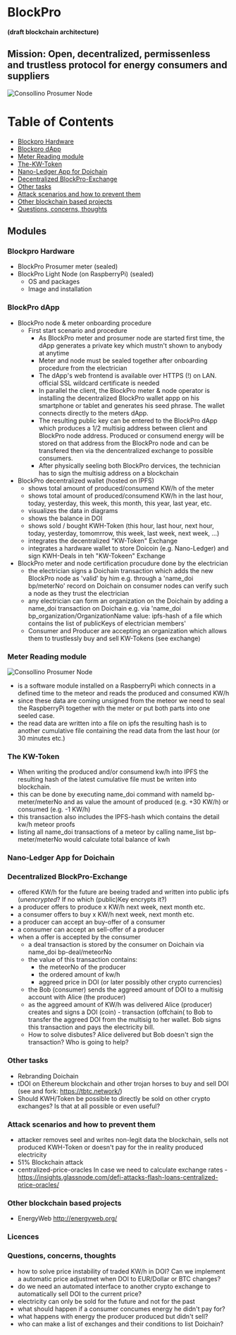 # BlockPro
**(draft blockchain architecture)**

## Mission: Open, decentralized, permissenless and trustless protocol for energy consumers and suppliers

![Consollino Prosumer Node](./Consollino.png)

# Table of Contents
- [Blockpro Hardware](#blockpro-hardware])
- [Blockpro dApp](#blockpro-dapp)
- [Meter Reading module](#meter-reading-module)
- [The-KW-Token](#the-kw-token)
- [Nano-Ledger App for Doichain](#nano---ledger-app-for-doichain)
- [Decentralized BlockPro-Exchange](#decentralized-blockpro---exchange)
- [Other tasks](#other-tasks)
- [Attack scenarios and how to prevent them](#atack-scenarios-and-how-to-prevent-it)
- [Other blockchain based projects](#Other-blockchain-based-projects)
- [Questions, concerns, thoughts](#Questions-concerns-thoughts)

## Modules
### **Blockpro Hardware** 
  - BlockPro Prosumer meter (sealed)
  - BlockPro Light Node (on RaspberryPi) (sealed)
    - OS and packages
    - Image and installation
### **BlockPro dApp**
  - BlockPro node & meter onboarding procedure
    - First start scenario and procedure
      - As BlockPro meter and prosumer node are started first time, the dApp generates a private key which mustn't shown to anybody at anytime
      - Meter and node must be sealed together after onboarding procedure from the electrician
      - The dApp's web frontend is available over HTTPS (!) on LAN. official SSL wildcard certificate is needed
      - In parallel the client, the BlockPro meter & node operator is installing the decentralized BlockPro wallet appp on his smartphone or tablet and generates his seed phrase. The wallet connects directly to the meters dApp.
      - The resulting public key can be entered to the BlockPro dApp which produces a 1/2 multisig address between client and BlockPro node address. Produced or consumend energy will be stored on that address from the BlockPro node and can be transfered then via the dencentralized exchange to possible consumers.
      - After physically seeling both BlockPro dervices, the technician has to sign the multisig address on a blockchain
  - BlockPro decentralized wallet (hosted on IPFS)
      - shows total amount of produced/consumend KW/h of the meter
      - shows total amount of produced/consumend KW/h in the last hour, today, yesterday, this week, this month, this year, last year, etc.
      - visualizes the data in diagrams
      - shows the balance in DOI
      - shows sold / bought KWH-Token (this hour, last hour, next hour, today, yesterday, tomomrrow, this week, last week, next week, ...)
      - integrates the decentralized "KW-Token" Exchange
      - integrates a hardware wallet to store Doicoin (e.g. Nano-Ledger) and sign KWH-Deals in teh "KW-Tokeen" Exchange
  - BlockPro meter and node certification procudure done by the electrician
      - the electrician signs a Doichain transaction which adds the new BlockPro node as 'valid' by him e.g. through a 'name_doi bp/meterNo' record on Doichain on consumer nodes can verify such a node as they trust the electrician
      - any electrician can form an organization on the Doichain by adding a name_doi transaction on Doichain e.g. via 'name_doi bp_organization/OrganizationName value: ipfs-hash of a file which contains the list of publicKeys of electrician members'
      - Consumer and Producer are accepting an organization which allows them to trustlessly buy and sell KW-Tokens (see exchange)
### **Meter Reading module**
  ![Consollino Prosumer Node](./BlockProProsumerNodeArchitectureModel_v0.0.2.png)
  - is a software module installed on a RaspberryPi which connects in a defined time to the meteor and reads the produced and consumed KW/h
  - since these data are coming unsigned from the meteor we need to seal the RaspberryPi together with the meter or put both parts into one seeled case.
  - the read data are written into a file on ipfs the resulting hash is to another cumulative file containing the read data from the last hour (or 30 minutes etc.)
### **The KW-Token**
  - When writing the produced and/or consumend kw/h into IPFS the resulting hash of the latest cumulative file must be writen into blockchain. 
  - this can be done by executing name_doi command with nameId bp-meter/meterNo and as value the amount of produced (e.g. +30 KW/h) or consumed (e.g. -1 KW/h)
  - this transaction also includes the IPFS-hash which contains the detail kw/h meteor proofs
  - listing all name_doi transactions of a meteor by calling name_list bp-meter/meterNo would calculate total balance of kwh
### **Nano-Ledger App for Doichain**
### **Decentralized BlockPro-Exchange**
  - offered KW/h for the future are beeing traded and written into public ipfs (*unencrypted*? If no which (public)Key encrypts it?)  
  - a producer offers to produce x KW/h next week, next month etc. 
  - a consumer offers to buy x KW/h next week, next month etc. 
  - a producer can accept an buy-offer of a consumer
  - a consumer can accept an sell-offer of a producer
  - when a offer is accepted by the consumer 
    - a deal transaction is stored by the consumer on Doichain via name_doi bp-deal/meteorNo 
    - the value of this transaction contains:
      - the meteorNo of the producer
      - the ordered amount of kw/h 
      - aggreed price in DOI (or later possibly other crypto currencies)
    - the Bob (consumer) sends the aggreed amount of DOI to a multisig account with Alice (the producer)
    - as the aggreed amount of KW/h was delivered Alice (producer) creates and signs a DOI (coin) - transaction (offchain( to Bob to transfer the aggreed DOI from the multisig to her wallet. Bob signs this transaction and pays the electricity bill.  
    - How to solve disbutes? Alice delivered but Bob doesn't sign the transaction? Who is going to help? 
### **Other tasks**
  - Rebranding Doichain
  - tDOI on Ethereum blockchain and other trojan horses to buy and sell DOI (see and fork: https://tbtc.network/) 
  - Should KWH/Token be possible to directly be sold on other crypto exchanges? Is that at all possible or even useful? 
### **Attack scenarios and how to prevent them**
  - attacker removes seel and writes non-legit data the blockchain, sells not produced KWH-Token or doesn't pay for the in reality produced electricity
  - 51% Blockchain attack 
  - centralized-price-oracles 
    In case we need to calculate exchange rates - https://insights.glassnode.com/defi-attacks-flash-loans-centralized-price-oracles/
### **Other blockchain based projects**
  - EnergyWeb http://energyweb.org/
### **Licences**

### **Questions, concerns, thoughts**
  - how to solve price instability of traded KW/h in DOI? Can we implement a automatic price adjustmet when DOI to EUR/Dollar or BTC changes? 
  - do we need an automated interface to another crypto exchange to automatically sell DOI to the current price?  
  - electricity can only be sold for the future and not for the past 
  - what should happen if a consumer concumes energy he didn't pay for?
  - what happens with energy the producer produced but didn't sell?
  - who can make a list of exchanges and their conditions to list Doichain?
  
